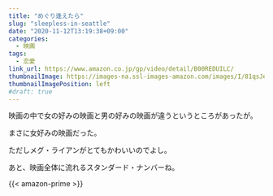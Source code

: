 ```yaml
---
title: "めぐり逢えたら"
slug: "sleepless-in-seattle"
date: "2020-11-12T13:19:38+09:00"
categories:
  - 映画
tags:
  - 恋愛
link_url: https://www.amazon.co.jp/gp/video/detail/B00REDUILC/
thumbnailImage: https://images-na.ssl-images-amazon.com/images/I/81qsJemprFL._SX300_.jpg
thumbnailImagePosition: left
#draft: true
---
```

映画の中で女の好みの映画と男の好みの映画が違うというところがあったが。
<!--more-->
まさに女好みの映画だった。

ただしメグ・ライアンがとてもかわいいのでよし。

あと、映画全体に流れるスタンダード・ナンバーね。

{{< amazon-prime >}}
